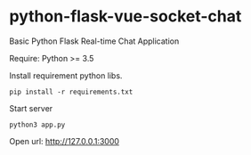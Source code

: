 # python-flask-vue-socket-chat
Basic Python Flask Real-time Chat Application

Require:
Python >= 3.5 

Install requirement python libs.
```
pip install -r requirements.txt
```

Start server
```
python3 app.py
```

Open url: http://127.0.0.1:3000

